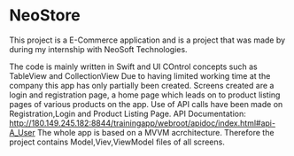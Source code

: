 # NeoStore

This project is a E-Commerce application and is a project that was made by during my internship with NeoSoft Technologies.

The code is mainly written in Swift and UI COntrol concepts such as TableView and CollectionView
Due to having limited working time at the company this app has only partially been created.
Screens created are a login and registration page, a home page which leads on to product listing pages of various products on the app.
Use of API calls have been made on Registration,Login and Product Listing Page. 
API Documentation: http://180.149.245.182:8844/trainingapp/webroot/apidoc/index.html#api-A_User
The whole app is based on a MVVM acrchitecture. Therefore the project contains Model,Viev,ViewModel files of all screens.
